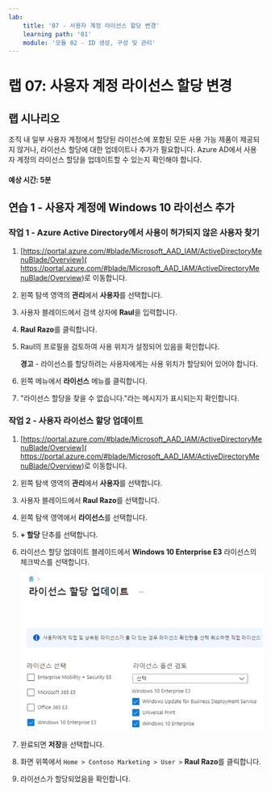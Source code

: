 ```yaml
---
lab:
    title: '07 - 사용자 계정 라이선스 할당 변경'
    learning path: '01'
    module: '모듈 02 - ID 생성, 구성 및 관리'
---
```


# 랩 07: 사용자 계정 라이선스 할당 변경

## 랩 시나리오

조직 내 일부 사용자 계정에서 할당된 라이선스에 포함된 모든 사용 가능 제품이 제공되지 않거나, 라이선스 할당에 대한 업데이트나 추가가 필요합니다. Azure AD에서 사용자 계정의 라이선스 할당을 업데이트할 수 있는지 확인해야 합니다.

#### 예상 시간: 5분

## 연습 1 - 사용자 계정에 Windows 10 라이선스 추가

### 작업 1 - Azure Active Directory에서 사용이 허가되지 않은 사용자 찾기

1. [https://portal.azure.com/#blade/Microsoft_AAD_IAM/ActiveDirectoryMenuBlade/Overview]( https://portal.azure.com/#blade/Microsoft_AAD_IAM/ActiveDirectoryMenuBlade/Overview)로 이동합니다.

2. 왼쪽 탐색 영역의 **관리**에서 **사용자**를 선택합니다.

3. 사용자 블레이드에서 검색 상자에 **Raul**을 입력합니다.

4. **Raul Razo**를 클릭합니다.
5. Raul의 프로필을 검토하여 사용 위치가 설정되어 있음을 확인합니다.

    **경고** - 라이선스를 할당하려는 사용자에게는 사용 위치가 할당되어 있어야 합니다.

6. 왼쪽 메뉴에서 **라이선스** 메뉴를 클릭합니다.
7. "라이선스 할당을 찾을 수 없습니다."라는 메시지가 표시되는지 확인합니다.

### 작업 2 - 사용자 라이선스 할당 업데이트

1. [https://portal.azure.com/#blade/Microsoft_AAD_IAM/ActiveDirectoryMenuBlade/Overview]( https://portal.azure.com/#blade/Microsoft_AAD_IAM/ActiveDirectoryMenuBlade/Overview)로 이동합니다.

2. 왼쪽 탐색 영역의 **관리**에서 **사용자**를 선택합니다.

3. 사용자 블레이드에서 **Raul Razo**를 선택합니다.

4. 왼쪽 탐색 영역에서 **라이선스**를 선택합니다.

5. **+ 할당** 단추를 선택합니다. 

6. 라이선스 할당 업데이트 블레이드에서 **Windows 10 Enterprise E3** 라이선스의 체크박스를 선택합니다.

    ![라이선스 할당 업데이트 페이지와 강조 표시된 라이선스 옵션을 보여주는 화면 이미지](./media/lp1-mod2-assign-user-license-options.png)

7. 완료되면 **저장**을 선택합니다.
8. 화면 위쪽에서 `Home > Contoso Marketing > User >` **Raul Razo**를 클릭합니다.
9. 라이선스가 할당되었음을 확인합니다.
